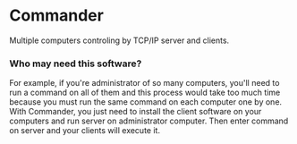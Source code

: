 # Commander
Multiple computers controling by TCP/IP server and clients.

### Who may need this software?
For example, if you're administrator of so many computers, you'll need to run a command on all of them and this process would take too much time because you must run the same command on each computer one by one. With Commander, you just need to install the client software on your computers and run server on administrator computer. Then enter command on server and your clients will execute it.
